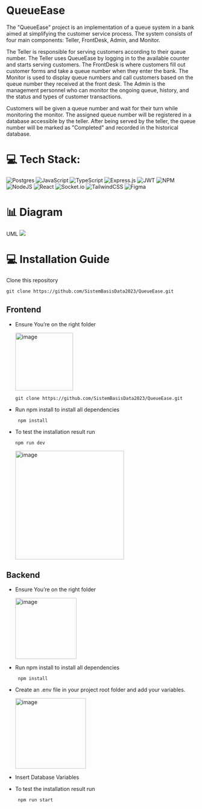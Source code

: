 # QueueEase

The "QueueEase" project is an implementation of a queue system in a bank aimed at simplifying the customer service process. The system consists of four main components: Teller, FrontDesk, Admin, and Monitor.

The Teller is responsible for serving customers according to their queue number. The Teller uses QueueEase by logging in to the available counter and starts serving customers. The FrontDesk is where customers fill out customer forms and take a queue number when they enter the bank. The Monitor is used to display queue numbers and call customers based on the queue number they received at the front desk. The Admin is the management personnel who can monitor the ongoing queue, history, and the status and types of customer transactions.

Customers will be given a queue number and wait for their turn while monitoring the monitor. The assigned queue number will be registered in a database accessible by the teller. After being served by the teller, the queue number will be marked as "Completed" and recorded in the historical database.

# 💻 Tech Stack:

![Postgres](https://img.shields.io/badge/postgres-%23316192.svg?style=for-the-badge&logo=postgresql&logoColor=white) ![JavaScript](https://img.shields.io/badge/javascript-%23323330.svg?style=for-the-badge&logo=javascript&logoColor=%23F7DF1E) ![TypeScript](https://img.shields.io/badge/typescript-%23007ACC.svg?style=for-the-badge&logo=typescript&logoColor=white) ![Express.js](https://img.shields.io/badge/express.js-%23404d59.svg?style=for-the-badge&logo=express&logoColor=%2361DAFB) ![JWT](https://img.shields.io/badge/JWT-black?style=for-the-badge&logo=JSON%20web%20tokens) ![NPM](https://img.shields.io/badge/NPM-%23000000.svg?style=for-the-badge&logo=npm&logoColor=white) ![NodeJS](https://img.shields.io/badge/node.js-6DA55F?style=for-the-badge&logo=node.js&logoColor=white) ![React](https://img.shields.io/badge/react-%2320232a.svg?style=for-the-badge&logo=react&logoColor=%2361DAFB) ![Socket.io](https://img.shields.io/badge/Socket.io-black?style=for-the-badge&logo=socket.io&badgeColor=010101) ![TailwindCSS](https://img.shields.io/badge/tailwindcss-%2338B2AC.svg?style=for-the-badge&logo=tailwind-css&logoColor=white) ![Figma](https://img.shields.io/badge/figma-%23F24E1E.svg?style=for-the-badge&logo=figma&logoColor=white)

# :bar_chart: Diagram

UML
![](https://hackmd-prod-images.s3-ap-northeast-1.amazonaws.com/uploads/upload_d165531e1f6d9025db6b3caca20329d7.png?AWSAccessKeyId=AKIA3XSAAW6AWSKNINWO&Expires=1686496044&Signature=2cWlT7ULi2Tuk2T7Gn6TP1axRGY%3D)

# :computer: Installation Guide

Clone this repository

```
git clone https://github.com/SistemBasisData2023/QueueEase.git
```

## Frontend

- Ensure You’re on the right folder

  <img width="153" alt="image" src="https://github.com/SistemBasisData2023/QueueEase/assets/113244831/5bc53ff0-9cb4-4b98-b76f-2fb0b4333860">

  ```
  git clone https://github.com/SistemBasisData2023/QueueEase.git
  ```

- Run npm install to install all dependencies
  ```
   npm install
  ```
- To test the installation result run
  ```
  npm run dev
  ```
   <img width="288" alt="image" src="https://github.com/SistemBasisData2023/QueueEase/assets/113244831/a22d9c66-4e36-445f-9d48-31807f399a51">

## Backend

- Ensure You’re on the right folder

  <img width="162" alt="image" src="https://github.com/SistemBasisData2023/QueueEase/assets/113244831/634c08fa-b33a-4c19-be0a-868e18e21e21">

- Run npm install to install all dependencies
  ```
   npm install
  ```
- Create an .env file in your project root folder and add your variables.

  <img width="187" alt="image" src="https://github.com/SistemBasisData2023/QueueEase/assets/113244831/c6fd8cef-e5dd-4ec7-8fbf-81a72eb4d8c6">

- Insert Database Variables

- To test the installation result run
  ```
   npm run start
  ```
